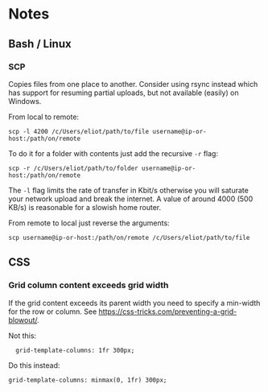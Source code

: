 # Notes

## Bash / Linux ##

### SCP ###

Copies files from one place to another. Consider using rsync instead which has support for resuming partial uploads, but not available (easily) on Windows.

From local to remote:

```
scp -l 4200 /c/Users/eliot/path/to/file username@ip-or-host:/path/on/remote
```

To do it for a folder with contents just add the recursive `-r` flag:

```
scp -r /c/Users/eliot/path/to/folder username@ip-or-host:/path/on/remote
```


The `-l` flag limits the rate of transfer in Kbit/s otherwise you will saturate your network upload and break the internet. A value of around 4000 (500 KB/s) is reasonable for a slowish home router.

From remote to local just reverse the arguments:

```
scp username@ip-or-host:/path/on/remote /c/Users/eliot/path/to/file
```

## CSS ##

### Grid column content exceeds grid width ###

If the grid content exceeds its parent width you need to specify a min-width for the row or column. See https://css-tricks.com/preventing-a-grid-blowout/.

Not this:

```
  grid-template-columns: 1fr 300px;
```

Do this instead:

```
grid-template-columns: minmax(0, 1fr) 300px;
```
